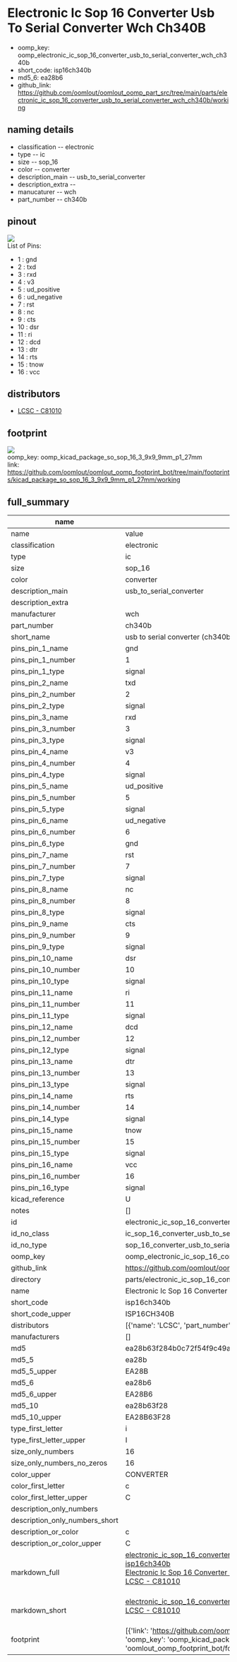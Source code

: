 # Electronic Ic Sop 16 Converter Usb To Serial Converter Wch Ch340B

  
* oomp_key: oomp_electronic_ic_sop_16_converter_usb_to_serial_converter_wch_ch340b 
* short_code: isp16ch340b
* md5_6: ea28b6  
* github_link: https://github.com/oomlout/oomlout_oomp_part_src/tree/main/parts/electronic_ic_sop_16_converter_usb_to_serial_converter_wch_ch340b/working  
## naming details
* classification -- electronic
* type -- ic
* size -- sop_16
* color -- converter
* description_main -- usb_to_serial_converter
* description_extra -- 
* manucaturer -- wch
* part_number -- ch340b
## pinout
![](working_pinout_600.png)  
List of Pins:

* 1 : gnd
* 2 : txd
* 3 : rxd
* 4 : v3
* 5 : ud_positive
* 6 : ud_negative
* 7 : rst
* 8 : nc
* 9 : cts
* 10 : dsr
* 11 : ri
* 12 : dcd
* 13 : dtr
* 14 : rts
* 15 : tnow
* 16 : vcc
## distributors
* [LCSC - C81010](https://lcsc.com/product-detail/C81010.html)  



## footprint

![](footprint/0/working/working_600.png)  
oomp_key: oomp_kicad_package_so_sop_16_3_9x9_9mm_p1_27mm  
link: https://github.com/oomlout/oomlout_oomp_footprint_bot/tree/main/footprints/kicad_package_so_sop_16_3_9x9_9mm_p1_27mm/working  

## full_summary
| name | value | 
| --- | --- | 
| name | value | 
| classification | electronic | 
| type | ic | 
| size | sop_16 | 
| color | converter | 
| description_main | usb_to_serial_converter | 
| description_extra |  | 
| manufacturer | wch | 
| part_number | ch340b | 
| short_name | usb to serial converter (ch340b) | 
| pins_pin_1_name | gnd | 
| pins_pin_1_number | 1 | 
| pins_pin_1_type | signal | 
| pins_pin_2_name | txd | 
| pins_pin_2_number | 2 | 
| pins_pin_2_type | signal | 
| pins_pin_3_name | rxd | 
| pins_pin_3_number | 3 | 
| pins_pin_3_type | signal | 
| pins_pin_4_name | v3 | 
| pins_pin_4_number | 4 | 
| pins_pin_4_type | signal | 
| pins_pin_5_name | ud_positive | 
| pins_pin_5_number | 5 | 
| pins_pin_5_type | signal | 
| pins_pin_6_name | ud_negative | 
| pins_pin_6_number | 6 | 
| pins_pin_6_type | gnd | 
| pins_pin_7_name | rst | 
| pins_pin_7_number | 7 | 
| pins_pin_7_type | signal | 
| pins_pin_8_name | nc | 
| pins_pin_8_number | 8 | 
| pins_pin_8_type | signal | 
| pins_pin_9_name | cts | 
| pins_pin_9_number | 9 | 
| pins_pin_9_type | signal | 
| pins_pin_10_name | dsr | 
| pins_pin_10_number | 10 | 
| pins_pin_10_type | signal | 
| pins_pin_11_name | ri | 
| pins_pin_11_number | 11 | 
| pins_pin_11_type | signal | 
| pins_pin_12_name | dcd | 
| pins_pin_12_number | 12 | 
| pins_pin_12_type | signal | 
| pins_pin_13_name | dtr | 
| pins_pin_13_number | 13 | 
| pins_pin_13_type | signal | 
| pins_pin_14_name | rts | 
| pins_pin_14_number | 14 | 
| pins_pin_14_type | signal | 
| pins_pin_15_name | tnow | 
| pins_pin_15_number | 15 | 
| pins_pin_15_type | signal | 
| pins_pin_16_name | vcc | 
| pins_pin_16_number | 16 | 
| pins_pin_16_type | signal | 
| kicad_reference | U | 
| notes | [] | 
| id | electronic_ic_sop_16_converter_usb_to_serial_converter_wch_ch340b | 
| id_no_class | ic_sop_16_converter_usb_to_serial_converter_wch_ch340b | 
| id_no_type | sop_16_converter_usb_to_serial_converter_wch_ch340b | 
| oomp_key | oomp_electronic_ic_sop_16_converter_usb_to_serial_converter_wch_ch340b | 
| github_link | https://github.com/oomlout/oomlout_oomp_part_src/tree/main/parts/electronic_ic_sop_16_converter_usb_to_serial_converter_wch_ch340b/working | 
| directory | parts/electronic_ic_sop_16_converter_usb_to_serial_converter_wch_ch340b | 
| name | Electronic Ic Sop 16 Converter Usb To Serial Converter Wch Ch340B | 
| short_code | isp16ch340b | 
| short_code_upper | ISP16CH340B | 
| distributors | [{'name': 'LCSC', 'part_number': 'C81010', 'link': 'https://lcsc.com/product-detail/C81010.html', 'id': 'distributor_lcsc'}] | 
| manufacturers | [] | 
| md5 | ea28b63f284b0c72f54f9c49ad14c793 | 
| md5_5 | ea28b | 
| md5_5_upper | EA28B | 
| md5_6 | ea28b6 | 
| md5_6_upper | EA28B6 | 
| md5_10 | ea28b63f28 | 
| md5_10_upper | EA28B63F28 | 
| type_first_letter | i | 
| type_first_letter_upper | I | 
| size_only_numbers | 16 | 
| size_only_numbers_no_zeros | 16 | 
| color_upper | CONVERTER | 
| color_first_letter | c | 
| color_first_letter_upper | C | 
| description_only_numbers |  | 
| description_only_numbers_short |   | 
| description_or_color | c  | 
| description_or_color_upper | C  | 
| markdown_full | [electronic_ic_sop_16_converter_usb_to_serial_converter_wch_ch340b](https://github.com/oomlout/oomlout_oomp_part_src/tree/main/parts/electronic_ic_sop_16_converter_usb_to_serial_converter_wch_ch340b/working)<br>[isp16ch340b](https://github.com/oomlout/oomlout_oomp_part_src/tree/main/parts/electronic_ic_sop_16_converter_usb_to_serial_converter_wch_ch340b/working)<br>[Electronic Ic Sop 16 Converter Usb To Serial Converter Wch Ch340B](https://github.com/oomlout/oomlout_oomp_part_src/tree/main/parts/electronic_ic_sop_16_converter_usb_to_serial_converter_wch_ch340b/working)<br>[LCSC - C81010<br>](https://lcsc.com/product-detail/C81010.html)<br> | 
| markdown_short | [electronic_ic_sop_16_converter_usb_to_serial_converter_wch_ch340b](https://github.com/oomlout/oomlout_oomp_part_src/tree/main/parts/electronic_ic_sop_16_converter_usb_to_serial_converter_wch_ch340b/working)<br>[LCSC - C81010<br>](https://lcsc.com/product-detail/C81010.html)<br> | 
| footprint | [{'link': 'https://github.com/oomlout/oomlout_oomp_footprint_bot/tree/main/foootprntss/kicad_package_so_sop_16_3_9x9_9mm_p1_27mm', 'oomp_key': 'oomp_kicad_package_so_sop_16_3_9x9_9mm_p1_27mm', 'directory': 'oomlout_oomp_footprint_bot/footprints/kicad_package_so_sop_16_3_9x9_9mm_p1_27mm//working/working.kicad_mod'}] | 

